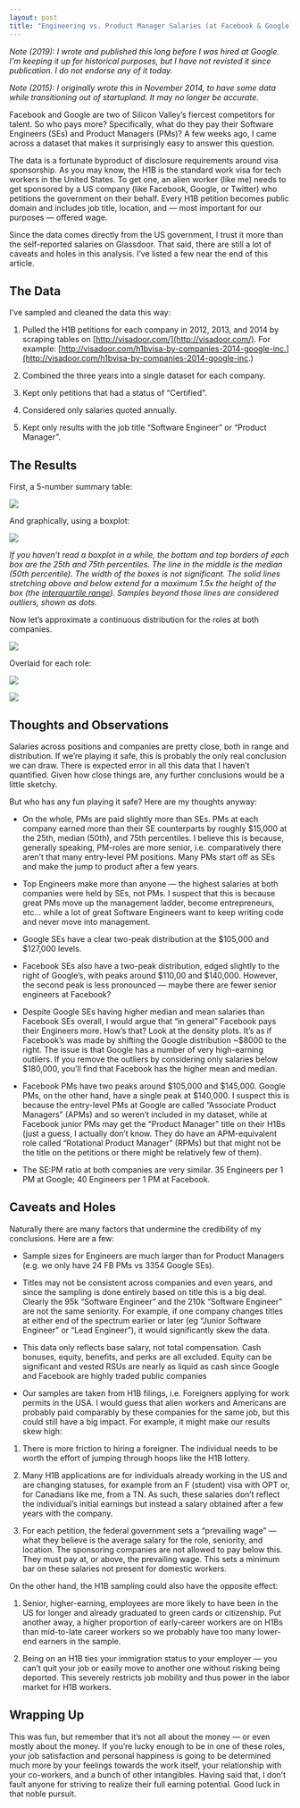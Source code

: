 ```yaml
---
layout: post
title: "Engineering vs. Product Manager Salaries (at Facebook & Google)"
---
```

*Note (2019): I wrote and published this long before I was hired at Google. I'm keeping it up for historical purposes, but I have not revisted it since publication. I do not endorse any of it today.*

*Note (2015): I originally wrote this in November 2014, to have some data while transitioning out of startupland. It may no longer be accurate.*

Facebook and Google are two of Silicon Valley’s fiercest competitors for talent. So who pays more? Specifically, what do they pay their Software Engineers (SEs) and Product Managers (PMs)? A few weeks ago, I came across a dataset that makes it surprisingly easy to answer this question.

The data is a fortunate byproduct of disclosure requirements around visa sponsorship. As you may know, the H1B is the standard work visa for tech workers in the United States. To get one, an alien worker (like me) needs to get sponsored by a US company (like Facebook, Google, or Twitter) who petitions the government on their behalf. Every H1B petition becomes public domain and includes job title, location, and — most important for our purposes — offered wage.

Since the data comes directly from the US government, I trust it more than the self-reported salaries on Glassdoor. That said, there are still a lot of caveats and holes in this analysis. I’ve listed a few near the end of this article.

## The Data

I’ve sampled and cleaned the data this way:

1. Pulled the H1B petitions for each company in 2012, 2013, and 2014 by scraping tables on [http://visadoor.com/](http://visadoor.com/). For example: [http://visadoor.com/h1bvisa-by-companies-2014-google-inc.](http://visadoor.com/h1bvisa-by-companies-2014-google-inc.)

1. Combined the three years into a single dataset for each company.

1. Kept only petitions that had a status of “Certified”.

1. Considered only salaries quoted annually.

1. Kept only results with the job title “Software Engineer” or “Product Manager”.

## The Results

First, a 5-number summary table:

![](/images/summarytable.png)

And graphically, using a boxplot:

![](/images/boxplot.png)

*If you haven’t read a boxplot in a while, the bottom and top borders of each box are the 25th and 75th percentiles. The line in the middle is the median (50th percentile). The width of the boxes is not significant. The solid lines stretching above and below extend for a maximum 1.5x the height of the box (the [interquartile range](http://en.wikipedia.org/wiki/Interquartile_range)). Samples beyond those lines are considered outliers, shown as dots.*

Now let’s approximate a continuous distribution for the roles at both companies.

![](/images/cdistribution.png)

Overlaid for each role:

![](/images/sedistribution.png)

![](/images/pmdistribution.png)

## Thoughts and Observations

Salaries across positions and companies are pretty close, both in range and distribution. If we’re playing it safe, this is probably the only real conclusion we can draw. There is expected error in all this data that I haven’t quantified. Given how close things are, any further conclusions would be a little sketchy.

But who has any fun playing it safe? Here are my thoughts anyway:

* On the whole, PMs are paid slightly more than SEs. PMs at each company earned more than their SE counterparts by roughly $15,000 at the 25th, median (50th), and 75th percentiles. I believe this is because, generally speaking, PM-roles are more senior, i.e. comparatively there aren’t that many entry-level PM positions. Many PMs start off as SEs and make the jump to product after a few years.

* Top Engineers make more than anyone — the highest salaries at both companies were held by SEs, not PMs. I suspect that this is because great PMs move up the management ladder, become entrepreneurs, etc… while a lot of great Software Engineers want to keep writing code and never move into management.

* Google SEs have a clear two-peak distribution at the $105,000 and $127,000 levels.

* Facebook SEs also have a two-peak distribution, edged slightly to the right of Google’s, with peaks around $110,00 and $140,000. However, the second peak is less pronounced — maybe there are fewer senior engineers at Facebook?

* Despite Google SEs having higher median and mean salaries than Facebook SEs overall, I would argue that “in general” Facebook pays their Engineers more. How’s that? Look at the density plots. It’s as if Facebook’s was made by shifting the Google distribution ~$8000 to the right. The issue is that Google has a number of very high-earning outliers. If you remove the outliers by considering only salaries below $180,000, you’ll find that Facebook has the higher mean and median.

* Facebook PMs have two peaks around $105,000 and $145,000. Google PMs, on the other hand, have a single peak at $140,000. I suspect this is because the entry-level PMs at Google are called “Associate Product Managers” (APMs) and so weren’t included in my dataset, while at Facebook junior PMs may get the “Product Manager” title on their H1Bs (just a guess, I actually don’t know. They do have an APM-equivalent role called “Rotational Product Manager” (RPMs) but that might not be the title on the petitions or there might be relatively few of them).

* The SE:PM ratio at both companies are very similar. 35 Engineers per 1 PM at Google; 40 Engineers per 1 PM at Facebook.

## Caveats and Holes

Naturally there are many factors that undermine the credibility of my conclusions. Here are a few:

* Sample sizes for Engineers are much larger than for Product Managers (e.g. we only have 24 FB PMs vs 3354 Google SEs).

* Titles may not be consistent across companies and even years, and since the sampling is done entirely based on title this is a big deal. Clearly the 95k “Software Engineer” and the 210k “Software Engineer” are not the same seniority. For example, if one company changes titles at either end of the spectrum earlier or later (eg “Junior Software Engineer” or “Lead Engineer”), it would significantly skew the data.

* This data only reflects base salary, not total compensation. Cash bonuses, equity, benefits, and perks are all excluded. Equity can be significant and vested RSUs are nearly as liquid as cash since Google and Facebook are highly traded public companies

* Our samples are taken from H1B filings, i.e. Foreigners applying for work permits in the USA. I would guess that alien workers and Americans are probably paid comparably by these companies for the same job, but this could still have a big impact. For example, it might make our results skew high:

1. There is more friction to hiring a foreigner. The individual needs to be worth the effort of jumping through hoops like the H1B lottery.

1. Many H1B applications are for individuals already working in the US and are changing statuses, for example from an F (student) visa with OPT or, for Canadians like me, from a TN. As such, these salaries don’t reflect the individual’s initial earnings but instead a salary obtained after a few years with the company.

1. For each petition, the federal government sets a “prevailing wage” — what they believe is the average salary for the role, seniority, and location. The sponsoring companies are not allowed to pay below this. They must pay at, or above, the prevailing wage. This sets a minimum bar on these salaries not present for domestic workers.

On the other hand, the H1B sampling could also have the opposite effect:

1. Senior, higher-earning, employees are more likely to have been in the US for longer and already graduated to green cards or citizenship. Put another away, a higher proportion of early-career workers are on H1Bs than mid-to-late career workers so we probably have too many lower-end earners in the sample.

1. Being on an H1B ties your immigration status to your employer — you can’t quit your job or easily move to another one without risking being deported. This severely restricts job mobility and thus power in the labor market for H1B workers.

## Wrapping Up

This was fun, but remember that it’s not all about the money — or even mostly about the money. If you’re lucky enough to be in one of these roles, your job satisfaction and personal happiness is going to be determined much more by your feelings towards the work itself, your relationship with your co-workers, and a bunch of other intangibles. Having said that, I don’t fault anyone for striving to realize their full earning potential. Good luck in that noble pursuit.
